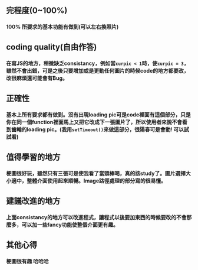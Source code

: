 ## 完程度(0~100%)
#### 100% 所要求的基本功能有做到(可以左右換照片)
## coding quality(自由作答)
#### 在寫JS的地方，稍微缺乏consistancy，例如當`curpic < 1`時，使`curpic = 3`，雖然不會出錯，可是之後只要增加或是更動任何圖片的時候code的地方都要改，改很麻煩還可能會有Bug。
## 正確性
#### 基本上所有要求都有做到。沒有出現loading pic可是code裡面有這個部分，只是你在同一個function裡面馬上又把它改成下一張圖片了，所以使用者來說不會看到齒輪的loading pic。(我用`setTimeout()`來做這部分，很陽春可是會動! 可以試試看)
## 值得學習的地方
#### 梗圖很好玩，雖然只有三張可是使我看了當頭棒喝，真的該study了。圖片選擇大小適中，整體介面使用起來順暢。Image路徑處理的部分寫的很易懂。
## 建議改進的地方
#### 上面consistancy的地方可以改進程式，讓程式以後要加東西的時候要改的不會那麼多，可以加一些fancy功能使整個介面更有趣。
## 其他心得
#### 梗圖很有趣 哈哈哈